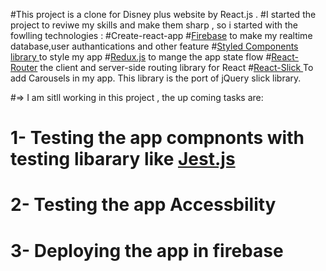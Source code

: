 #This project is a clone for Disney plus website by React.js .
#I started the project to reviwe my skills and make them sharp , so i started with the fowlling technologies :
#Create-react-app
#[Firebase](https://firebase.google.com/) to make my realtime database,user authantications and other feature 
#[Styled Components library ](https://styled-components.com/)  to style my app
#[Redux.js](https://redux.js.org/introduction/getting-started) to mange the app state flow 
#[React-Router](https://reactrouter.com/docs/en/v6/getting-started/tutorial) the client and server-side routing library for React
#[React-Slick ](https://react-slick.neostack.com/) To add Carousels in my app. This library is the port of jQuery slick library.

#=> I am sitll working in this project , the up coming tasks are:
 # 1- Testing the app compnonts with testing libarary like  [Jest.js ](https://jestjs.io/)
 # 2- Testing the app Accessbility
 # 3-  Deploying the app in firebase
  
